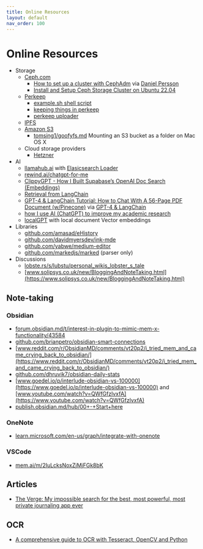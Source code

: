 ```yaml
---
title: Online Resources
layout: default
nav_order: 100
---
```

# Online Resources

- Storage
    - [Ceph.com](https://ceph.com/en/)
        - [How to set up a cluster with CephAdm](https://www.youtube.com/watch?v=ENsfa8WB6EI) via [Daniel Persson](https://www.youtube.com/@DanielPersson)
        - [Install and Setup Ceph Storage Cluster on Ubuntu 22.04](https://kifarunix.com/install-and-setup-ceph-storage-cluster-on-ubuntu-2/?utm_content=cmp-true)
    - [Perkeep](https://perkeep.org/)
        - [example.sh shell script](https://github.com/ginabythebay/perkeep/blob/master/clients/curl/example.sh)
        - [keeping things in perkeep](https://dee.underscore.world/blog/keeping-things-in-perkeep/)
        - [perkeep uploader](https://github.com/DeeUnderscore/ap-perkeep-uploader)
    - [IPFS](https://ipfs.tech/)
    - [Amazon S3]()
        - [tomsing1/goofyfs.md](https://gist.github.com/tomsing1/8ea0169f7a47224accc3ae18ca14e951) Mounting an S3 bucket as a folder on Mac OS X
    - Cloud storage providers
        - [Hetzner](http://hetzner.com)
- AI
    - [llamahub.ai](https://llamahub.ai/) with [Elasicsearch Loader](https://llamahub.ai/l/elasticsearch)
    - [rewind.ai/chatgpt-for-me](https://www.rewind.ai/chatgpt-for-me)
    - [ClippyGPT - How I Built Supabase’s OpenAI Doc Search (Embeddings)](https://www.youtube.com/watch?v=Yhtjd7yGGGA)
    - [Retrieval from LangChain](https://blog.langchain.dev/retrieval/)
    - [GPT-4 & LangChain Tutorial: How to Chat With A 56-Page PDF Document (w/Pinecone)](https://www.youtube.com/watch?v=ih9PBGVVOO4) via [GPT-4 & LangChain](https://github.com/mayooear/gpt4-pdf-chatbot-langchain)
    - [how I use AI (ChatGPT) to improve my academic research](https://twitter.com/Artifexx/status/1639451801434083328)
    - [localGPT](https://github.com/PromtEngineer/localGPT) with local document Vector embeddings
- Libraries
    - [github.com/amasad/eHistory](https://github.com/amasad/eHistory)
    - [github.com/davidmyersdev/ink-mde](https://github.com/davidmyersdev/ink-mde)
    - [github.com/yabwe/medium-editor](https://github.com/yabwe/medium-editor)
    - [github.com/markedjs/marked](https://github.com/markedjs/marked) (parser only)
- Discussions
    - [lobste.rs/s/lubstu/personal_wikis_lobster_s_tale](https://lobste.rs/s/lubstu/personal_wikis_lobster_s_tale)
    - [www.solipsys.co.uk/new/BloggingAndNoteTaking.html](https://www.solipsys.co.uk/new/BloggingAndNoteTaking.html)

## Note-taking

### Obsidian

- [forum.obsidian.md/t/interest-in-plugin-to-mimic-mem-x-functionality/43584](https://forum.obsidian.md/t/interest-in-plugin-to-mimic-mem-x-functionality/43584)
- [github.com/brianpetro/obsidian-smart-connections](https://github.com/brianpetro/obsidian-smart-connections)
- [www.reddit.com/r/ObsidianMD/comments/vt20p2/i_tried_mem_and_came_crying_back_to_obsidian/](https://www.reddit.com/r/ObsidianMD/comments/vt20p2/i_tried_mem_and_came_crying_back_to_obsidian/)
- [github.com/dhruvik7/obsidian-daily-stats](https://github.com/dhruvik7/obsidian-daily-stats)
- [www.goedel.io/p/interlude-obsidian-vs-100000](https://www.goedel.io/p/interlude-obsidian-vs-100000) and [www.youtube.com/watch?v=QWfGfzlvxfA](https://www.youtube.com/watch?v=QWfGfzlvxfA)
- [publish.obsidian.md/hub/00+-+Start+here](https://publish.obsidian.md/hub/00+-+Start+here)

### OneNote

- [learn.microsoft.com/en-us/graph/integrate-with-onenote](https://learn.microsoft.com/en-us/graph/integrate-with-onenote)

### VSCode

- [mem.ai/m/2IuLcksNoxZjMjFGk8bK](https://mem.ai/m/2IuLcksNoxZjMjFGk8bK)

## Articles

- [The Verge: My impossible search for the best, most powerful, most private journaling app ever](https://www.theverge.com/2023/3/29/23660375/journaling-app-day-one-security-personal-space)

## OCR

- [A comprehensive guide to OCR with Tesseract, OpenCV and Python](https://medium.com/nanonets/a-comprehensive-guide-to-ocr-with-tesseract-opencv-and-python-fd42f69e8ca8)

